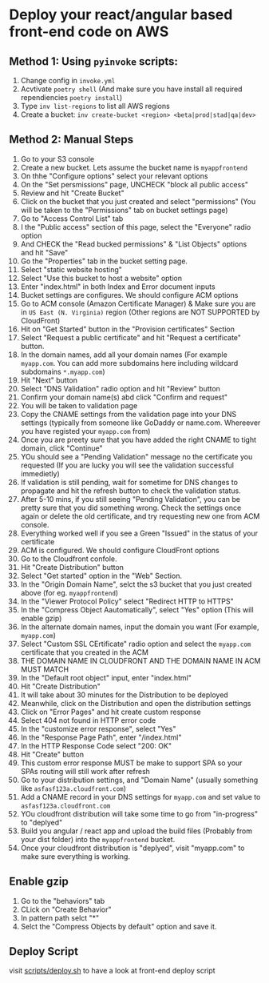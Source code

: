 # Deploy your react/angular based front-end code on AWS

## Method 1: Using `pyinvoke` scripts:

1. Change config in `invoke.yml`
1. Acvtivate `poetry shell` (And make sure you have install all required rependiencies `poetry install`)
1. Type `inv list-regions` to list all AWS regions
1. Create a bucket: `inv create-bucket <region> <beta|prod|stad|qa|dev>`


## Method 2: Manual Steps

1. Go to your S3 console
1. Create a new bucket. Lets assume the bucket name is `myappfrontend`
1. On thhe "Configure options" select your relevant options
1. On the "Set persmissions" page, UNCHECK "block all public access"
1. Review and hit "Create Bucket"
1. Click on the bucket that you just created and select "permissions" (You will be taken to the "Permissions" tab on bucket settings page)
1. Go to "Access Control List" tab
1. I the "Public access" section of this page, select the "Everyone" radio option
1. And CHECK the "Read bucked permissions" & "List Objects" options and hit "Save"
1. Go the "Properties" tab in the bucket setting page.
1. Select "static website hosting"
1. Select "Use this bucket to host a website" option
1. Enter "index.html" in both Index and Error document inputs
1. Bucket settings are configures. We should configure ACM options
1. Go to ACM console (Amazon Certificate Manager) & Make sure you are in `US East (N. Virginia)` region (Other regions are NOT SUPPORTED by CloudFront)
1. Hit on "Get Started" button in the "Provision certificates" Section
1. Select "Request a public certificate" and hit "Request a certificate" button.
1. In the domain names, add all your domain names (For example `myapp.com`. You can add more subdomains here including wildcard subdomains `*.myapp.com`)
1. Hit "Next" button
1. Select "DNS Validation" radio option and hit "Review" button
1. Confirm your domain name(s) abd click "Confirm and request"
1. You will be taken to validation page
1. Copy the CNAME settings from the validation page into your DNS settings (typically from someone like GoDaddy or name.com. Whereever you have registed your `myapp.com` from)
1. Once you are preety sure that you have added the right CNAME to tight domain, click "Continue"
1. YOu should see a "Pending Validation" message no the certificate you requested (If you are lucky you will see the validation successful immedietly)
1. If validation is still pending, wait for sometime for DNS changes to propagate and hit the refresh button to check the validation status.
1. After 5-10 mins, if you still seeing "Pending Validation", you can be pretty sure that you did something wrong. Check the settings once again or delete the old certificate, and try requesting new one from ACM console.
1. Everything worked well if you see a Green "Issued" in the status of your certificate
1. ACM is configured. We should configure CloudFront options
1. Go to the Cloudfront confole.
1. Hit "Create Distribution" button
1. Select "Get started" option in the "Web" Section.
1. In the "Origin Domain Name", selct the s3 bucket that you just created above (for eg. `myappfrontend`)
1. In the "Viewer Protocol Policy" select "Redirect HTTP to HTTPS"
1. In the "Compress Object Aautomatically", select "Yes" option (This will enable gzip)
1. In the alternate domain names, input the domain you want (For example, `myapp.com`)
1. Select "Custom SSL CErtificate" radio option and select the `myapp.com` certificate that you created in the ACM
1. THE DOMAIN NAME IN CLOUDFRONT AND THE DOMAIN NAME IN ACM MUST MATCH
1. In the "Default root object" input, enter "index.html"
1. Hit "Create Distribution"
1. It will take about 30 minutes for the Distribution to be deployed
1. Meanwhile, click on the Distribution and open the distribution settings
1. Click on "Error Pages" and hit create custom response
1. Select 404 not found in HTTP error code
1. In the "customize error response", select "Yes"
1. In the "Response Page Path", enter "/index.html"
1. In the HTTP Response Code select "200: OK"
1. Hit "Create" button
1. This custom error response MUST be make to support SPA so your SPAs routing will still work after refresh
1. Go to your distribution settings, and "Domain Name" (usually something like `asfasf123a.cloudfront.com`)
1. Add a CNAME record in your DNS settings for `myapp.com` and set value to `asfasf123a.cloudfront.com`
1. YOu cloudfront distribution will take some time to go from "in-progress" to "deplyed"
1. Build you angular / react app and upload the build files (Probably from your dist folder) into the `myappfrontend` bucket.
1. Once your cloudfront distribution is "deplyed", visit "myapp.com" to make sure everything is working.

## Enable gzip
1. Go to the "behaviors" tab
1. CLick on "Create Behavior"
1. In pattern path selct "*"
1. Selct the "Compress Objects by default" option and save it.


## Deploy Script
visit [scripts/deploy.sh](scripts/deploy.sh) to have a look at front-end deploy script
